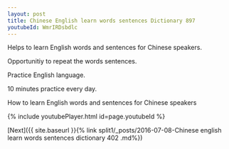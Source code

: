 ```yaml
---
layout: post
title: Chinese English learn words sentences Dictionary 897 
youtubeId: WmrIRDsbdlc
---
```

 
 
Helps to learn English words and sentences for Chinese speakers.

Opportunitiy to repeat the words sentences. 

Practice English language. 
 
10 minutes practice every day. 
 
How to learn English words and sentences for Chinese speakers 
 
{% include youtubePlayer.html id=page.youtubeId %}
 
 
[Next]({{ site.baseurl }}{% link  split1/_posts/2016-07-08-Chinese english learn words sentences dictionary 402 .md%})
 
